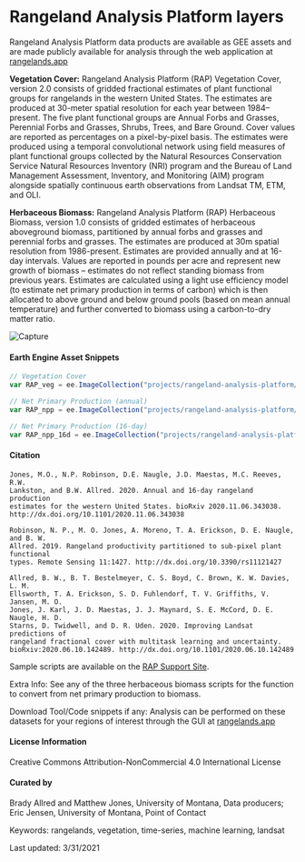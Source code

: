 # Rangeland Analysis Platform layers
Rangeland Analysis Platform data products are available as GEE assets and are made publicly available for analysis through the web application at [rangelands.app](https://rangelands.app)

**Vegetation Cover:** Rangeland Analysis Platform (RAP) Vegetation Cover, version 2.0 consists of gridded fractional estimates of plant functional groups for rangelands in the western United States. The estimates are produced at 30-meter spatial resolution for each year between 1984–present. The five plant functional groups are Annual Forbs and Grasses, Perennial Forbs and Grasses, Shrubs, Trees, and Bare Ground. Cover values are reported as percentages on a pixel-by-pixel basis. The estimates were produced using a temporal convolutional network using field measures of plant functional groups collected by the Natural Resources Conservation Service Natural Resources Inventory (NRI) program and the Bureau of Land Management Assessment, Inventory, and Monitoring (AIM) program alongside spatially continuous earth observations from Landsat TM, ETM, and OLI.

**Herbaceous Biomass:** Rangeland Analysis Platform (RAP) Herbaceous Biomass, version 1.0 consists of gridded estimates of herbaceous aboveground biomass, partitioned by annual forbs and grasses and perennial forbs and grasses. The estimates are produced at 30m spatial resolution from 1986-present. Estimates are provided annually and at 16-day intervals. Values are reported in pounds per acre and represent new growth of biomass – estimates do not reflect standing biomass from previous years. Estimates are calculated using a light use efficiency model (to estimate net primary production in terms of carbon) which is then allocated to above ground and below ground pools (based on mean annual temperature) and further converted to biomass using a carbon-to-dry matter ratio.

![Capture](https://user-images.githubusercontent.com/33233973/115937318-eddfb000-a454-11eb-8646-7d220ea19c6b.JPG)

#### Earth Engine Asset Snippets

```js
// Vegetation Cover
var RAP_veg = ee.ImageCollection("projects/rangeland-analysis-platform/vegetation-cover-v2")

// Net Primary Production (annual)
var RAP_npp = ee.ImageCollection("projects/rangeland-analysis-platform/npp-partitioned-v2")

// Net Primary Production (16-day)
var RAP_npp_16d = ee.ImageCollection("projects/rangeland-analysis-platform/npp-partitioned-16day-v2")
```

#### Citation

```
Jones, M.O., N.P. Robinson, D.E. Naugle, J.D. Maestas, M.C. Reeves, R.W.
Lankston, and B.W. Allred. 2020. Annual and 16-day rangeland production
estimates for the western United States. bioRxiv 2020.11.06.343038.
http://dx.doi.org/10.1101/2020.11.06.343038

Robinson, N. P., M. O. Jones, A. Moreno, T. A. Erickson, D. E. Naugle, and B. W.
Allred. 2019. Rangeland productivity partitioned to sub-pixel plant functional
types. Remote Sensing 11:1427. http://dx.doi.org/10.3390/rs11121427

Allred, B. W., B. T. Bestelmeyer, C. S. Boyd, C. Brown, K. W. Davies, L. M.
Ellsworth, T. A. Erickson, S. D. Fuhlendorf, T. V. Griffiths, V. Jansen, M. O.
Jones, J. Karl, J. D. Maestas, J. J. Maynard, S. E. McCord, D. E. Naugle, H. D.
Starns, D. Twidwell, and D. R. Uden. 2020. Improving Landsat predictions of
rangeland fractional cover with multitask learning and uncertainty.
bioRxiv:2020.06.10.142489. http://dx.doi.org/10.1101/2020.06.10.142489
```

Sample scripts are available on the [RAP Support Site](https://support.rangelands.app/article/61-processing-rap-data-in-google-earth-engine).

Extra Info: See any of the three herbaceous biomass scripts for the function to convert from net primary production to biomass.

Download Tool/Code snippets if any: Analysis can be performed on these datasets for your regions of interest through the GUI at [rangelands.app](https://rangelands.app)

#### License Information

Creative Commons Attribution-NonCommercial 4.0 International License

#### Curated by
Brady Allred and Matthew Jones, University of Montana, Data producers; Eric Jensen, University of Montana, Point of Contact

Keywords: rangelands, vegetation, time-series, machine learning, landsat

Last updated: 3/31/2021
